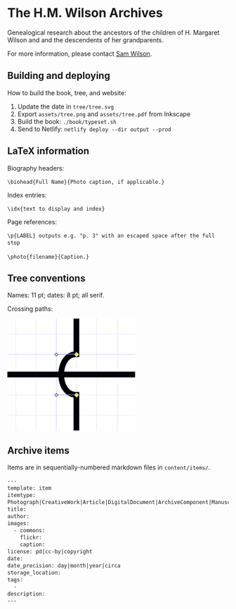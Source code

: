 The H.M. Wilson Archives
========================

Genealogical research about the ancestors of the children of H. Margaret Wilson
and and the descendents of her grandparents.

For more information, please contact [Sam Wilson](https://samwilson.id.au/).

## Building and deploying

How to build the book, tree, and website:

1. Update the date in `tree/tree.svg`
1. Export `assets/tree.png` and `assets/tree.pdf` from Inkscape
2. Build the book: `./book/typeset.sh`
1. Send to Netlify: `netlify deploy --dir output --prod`

## LaTeX information

Biography headers:

	\biohead{Full Name}{Photo caption, if applicable.}

Index entries:

	\idx{text to display and index}

Page references:

	\p{LABEL} outputs e.g. "p. 3" with an escaped space after the full stop

    \photo{filename}{Caption.}

## Tree conventions

Names: 11 pt; dates: 8 pt; all serif.

Crossing paths:

![Paths crossing](tree/path-jumping.png)

## Archive items

Items are in sequentially-numbered markdown files in `content/items/`.

```
---
template: item
itemtype: Photograph|CreativeWork|Article|DigitalDocument|ArchiveComponent|Manuscript
title: 
author: 
images:
  - commons: 
    flickr: 
    caption: 
license: pd|cc-by|copyright
date: 
date_precision: day|month|year|circa
storage_location: 
tags:
  - 
description: 
---
```
